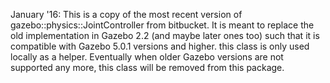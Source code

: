 January '16: This is a copy of the most recent
version of gazebo::physics::JointController from bitbucket.
It is meant to replace the old
implementation in Gazebo 2.2 (and maybe later ones too) such that it
is compatible with Gazebo 5.0.1 versions and higher. 
this class is only used locally as a helper. Eventually when
older Gazebo versions are not supported any more, this class will be
removed from this package.


